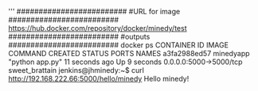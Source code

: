 '''
#########################
#URL for image
#########################
https://hub.docker.com/repository/docker/minedy/test
#########################
#outputs
#########################
docker ps
CONTAINER ID        IMAGE               COMMAND             CREATED             STATUS              PORTS                    NAMES
a3fa2988ed57        minedyapp           "python app.py"     11 seconds ago      Up 9 seconds        0.0.0.0:5000->5000/tcp   sweet_brattain
jenkins@jhminedy:~$ curl http://192.168.222.66:5000/hello/minedy
Hello minedy!

